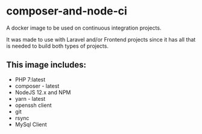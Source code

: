 # composer-and-node-ci

A docker image to be used on continuous integration projects. 

It was made to use with Laravel and/or Frontend projects since it has all that is needed to build both types of projects. 

## This image includes: 

* PHP 7:latest
* composer - latest
* NodeJS 12.x and NPM
* yarn - latest
* openssh client
* git
* rsync
* MySql Client
